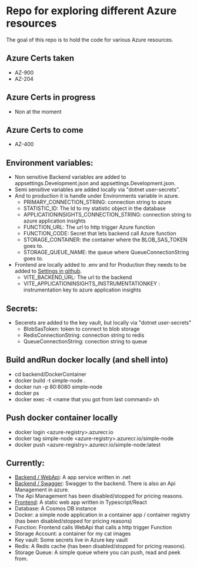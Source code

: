# Repo for exploring different Azure resources
The goal of this repo is to hold the code for various Azure resources.

## Azure Certs taken
- AZ-900
- AZ-204

## Azure Certs in progress
- Non at the moment

## Azure Certs to come
- AZ-400

## Environment variables:
- Non sensitive Backend variables are added to appsettings.Development.json and appsettings.Development.json.
- Semi sensitive variables are added locally via "dotnet user-secrets".
- And to production it is handle under Environments variable in azure.
    - PRIMARY_CONNECTION_STRING: connection string to azure
    - STATISTIC_ID:  The Id to my statistic object in the database
    - APPLICATIONINSIGHTS_CONNECTION_STRING: connection string to azure application insights
    - FUNCTION_URL: The url to http trigger Azure function
    - FUNCTION_CODE: Secret that lets backend call Azure function
    - STORAGE_CONTAINER: the container where the BLOB_SAS_TOKEN goes to.
    - STORAGE_QUEUE_NAME: the queue where QueueConnectionString goes to.
- Frontend are locally added to .env and for Production they needs to be added to [Settings in github](https://github.com/eriktoger/learn_azure/settings/environments).
    - VITE_BACKEND_URL: The url to the backend
    - VITE_APPLICATIONINSIGHTS_INSTRUMENTATIONKEY : instrumentation key to azure application insights

## Secrets:
- Secerets are added to the key vault, but locally via "dotnet user-secrets"
    - BlobSasToken: token to connect to blob storage
    - RedisConnectionString: connection string to redis
    - QueueConnectionString: conection string to queue

## Build andRun docker locally (and shell into)
 - cd backend/DockerContainer
 - docker build -t simple-node .
 - docker run  -p 80:8080 simple-node
 - docker ps
 - docker exec -it \<name that you got from last command> sh

## Push docker container locally
 - docker login \<azure-registry>.azurecr.io
 - docker tag simple-node \<azure-registry>.azurecr.io/simple-node
 - docker push \<azure-registry>.azurecr.io/simple-node:latest

## Currently:
- [Backend / WebApi](https://etogerbackend.azurewebsites.net): A app service written in .net
- [Backend / Swagger](https://etogerbackend.azurewebsites.net/swagger/index.html): Swagger to the backend. There is also an Api Management in azure.
- The Api Management has been disabled/stopped for pricing reasons.
- [Frontend](https://witty-wave-01133fe0f.5.azurestaticapps.net/): A static web app written in Typescript/React
- Database: A Cosmos DB instance
- Docker: a simple node application in a container app / container registry (has been disabled/stopped for pricing reasons)
- Function: Frontend calls WebApi that calls a http trigger Function
- Storage Account: a container for my cat images
- Key vault: Some secrets live in Azure key vault
- Redis: A Redis cache (has been disabled/stopped for pricing reasons).
- Storage Queue: A simple queue where you can push, read and peek from.
